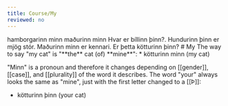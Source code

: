 ```yaml
---
title: Course/My
reviewed: no
---
```

<vocabulary>
hamborgarinn minn
maðurinn minn
Hvar er bíllinn þinn?.
Hundurinn þinn er mjög stór.
Maðurinn minn er kennari.
Er þetta kötturinn þinn?
</vocabulary>
# My
The way to say "my cat" is "**the** cat (of) **mine**":
* kötturinn minn (my cat)

"Minn" is a pronoun and therefore it changes depending on [[gender]], [[case]], and [[plurality]] of the word it describes. The word "your" always looks the same as "mine", just with the first letter changed to a [[Þ]]:
* kötturinn þinn (your cat)
